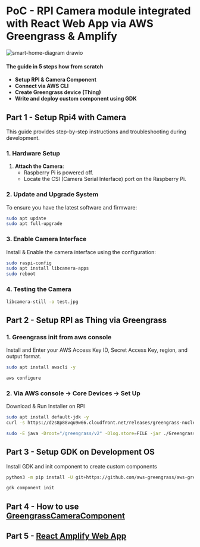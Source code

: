 # PoC - RPI Camera module integrated with React Web App via AWS Greengrass & Amplify 
![smart-home-diagram drawio](https://github.com/user-attachments/assets/8edc7ba7-8cfc-4de3-8ebf-08c6326f345e)

#### The guide in 5 steps how from scratch
- **Setup RPI & Camera Component**
- **Connect via AWS CLI**
- **Create Greengrass device (Thing)**
- **Write and deploy custom component using GDK**

## Part 1 - Setup Rpi4 with Camera

This guide provides step-by-step instructions and troubleshooting during development.

### 1. Hardware Setup
1. **Attach the Camera**: 
   - Raspberry Pi is powered off.
   - Locate the CSI (Camera Serial Interface) port on the Raspberry Pi.
   
### 2. Update and Upgrade System

To ensure you have the latest software and firmware:
```bash
sudo apt update
sudo apt full-upgrade
```

### 3. Enable Camera Interface
Install & Enable the camera interface using the configuration:

```bash
sudo raspi-config
sudo apt install libcamera-apps
sudo reboot
```

### 4. Testing the Camera
```bash
libcamera-still -o test.jpg
```

## Part 2 - Setup RPI as Thing via Greengrass
### 1. Greengrass init from aws console
Install and Enter your AWS Access Key ID, Secret Access Key, region, and output format.

```bash
sudo apt install awscli -y
```
```bash
aws configure
```

### 2. Via AWS console -> Core Devices -> Set Up
Download & Run Installer on RPI
```bash
sudo apt install default-jdk -y
curl -s https://d2s8p88vqu9w66.cloudfront.net/releases/greengrass-nucleus-latest.zip > greengrass-nucleus-latest.zip && unzip greengrass-nucleus-latest.zip -d GreengrassInstaller
```
```bash
sudo -E java -Droot="/greengrass/v2" -Dlog.store=FILE -jar ./GreengrassInstaller/lib/Greengrass.jar --aws-region eu-central-1 --thing-name <thing_name> --thing-group-name G<thing_group_name> --component-default-user ggc_user:ggc_group --provision true --setup-system-service true --deploy-dev-tools true
```

## Part 3 - Setup GDK on Development OS 
Install GDK and init component to create custom components
```bash
python3 -m pip install -U git+https://github.com/aws-greengrass/aws-greengrass-gdk-cli.git@v1.6.2
```
```bash 
gdk component init
```
## Part 4 - How to use [GreengrassCameraComponent](greengrass%2Fcamera-component%2FREADME.md)

## Part 5 - [React Amplify Web App](greengrass%2Fcamera-component%2FREADME.md)
